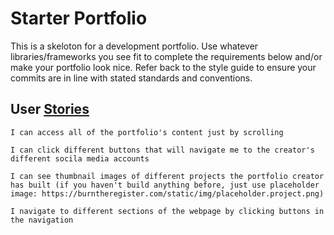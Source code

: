 # Starter Portfolio
This is a skeloton for a development portfolio. Use whatever libraries/frameworks you see fit to complete the requirements below and/or make your portfolio look nice. Refer back to the style guide to ensure your commits are in line with stated standards and conventions.

## User [Stories](https://en.wikipedia.org/wiki/User_story)

```
I can access all of the portfolio's content just by scrolling
```
```
I can click different buttons that will navigate me to the creator's different socila media accounts
```
```
I can see thumbnail images of different projects the portfolio creator has built (if you haven't build anything before, just use placeholder image: https://burntheregister.com/static/img/placeholder.project.png)
```
```
I navigate to different sections of the webpage by clicking buttons in the navigation
```